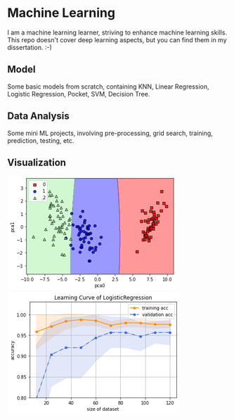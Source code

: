 # Machine Learning
I am a machine learning learner, striving to enhance machine learning skills. This repo doesn't cover deep learning aspects, but you can find them in my dissertation. :-)

## Model
Some basic models from scratch, containing KNN, Linear Regression, Logistic Regression, Pocket, SVM, Decision Tree.

## Data Analysis
Some mini ML projects, involving pre-processing, grid search, training, prediction, testing, etc.  

## Visualization
![](https://github.com/coolguazitech/ML/blob/main/v1.png)![](https://github.com/coolguazitech/ML/blob/main/v2.png)
